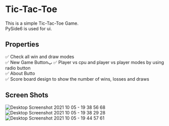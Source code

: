 # Tic-Tac-Toe
This is a simple Tic-Tac-Toe Game.\
PySide6 is used for ui.
## Properties
✅ Check all win and draw modes\
✅ New Game Buttonپ
✅ Player vs cpu and player vs player modes by using radio button\
✅ About Butto\
✅ Score board design to show the number of wins, losses and draws
## Screen Shots
![Desktop Screenshot 2021 10 05 - 19 38 56 68](https://user-images.githubusercontent.com/88179607/136063432-6dd3dabe-80e0-411d-a614-4a8caa556822.png)
![Desktop Screenshot 2021 10 05 - 19 38 29 28](https://user-images.githubusercontent.com/88179607/136063511-85552523-c515-471a-9b9d-c3c0b810bc8d.png)
![Desktop Screenshot 2021 10 05 - 19 44 57 61](https://user-images.githubusercontent.com/88179607/136063627-ee38a14b-526a-4ce6-8576-e966e273681e.png)
